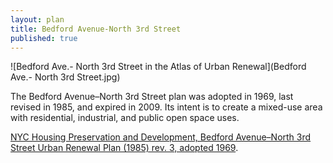 ```yaml
---
layout: plan
title: Bedford Avenue-North 3rd Street
published: true
---
```


![Bedford Ave.- North 3rd Street in the Atlas of Urban Renewal](Bedford Ave.- North 3rd Street.jpg)

The Bedford Avenue–North 3rd Street plan was adopted in 1969, last revised in 1985, and expired in 2009. Its intent is to create a mixed-use area with residential, industrial, and public open space uses.

[NYC Housing Preservation and Development, Bedford Avenue–North 3rd Street Urban Renewal Plan (1985) rev. 3, adopted 1969](https://www.nyc.gov/assets/hpd/downloads/pdfs/services/bedford-avenue-north-third-street-third-amended-urp.pdf).

